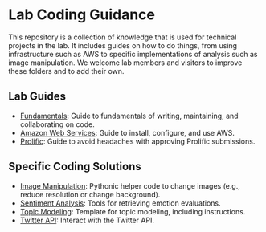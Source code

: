# Lab Coding Guidance

This repository is a collection of knowledge that is used for technical projects in the lab. It includes guides on how to do things, from using infrastructure such as AWS to specific implementations of analysis such as image manipulation. We welcome lab members and visitors to improve these folders and to add their own. 


## Lab Guides

- [Fundamentals](./guides/fundamentals): Guide to fundamentals of writing,
  maintaining, and collaborating on code.
- [Amazon Web Services](./guides/aws): Guide to install, configure, and use AWS.
- [Prolific](./guides/prolific): Guide to avoid headaches with approving Prolific submissions.

## Specific Coding Solutions

- [Image Manipulation](./examples/image_manipulation): Pythonic helper code to change images (e.g., reduce resolution or change background).
- [Sentiment Analysis](./examples/sentiment_analysis): Tools for retrieving emotion evaluations.
- [Topic Modeling](./examples/topic_modeling): Template for topic  modeling, including instructions.
- [Twitter API](./examples/twitter_api): Interact with the Twitter API.
